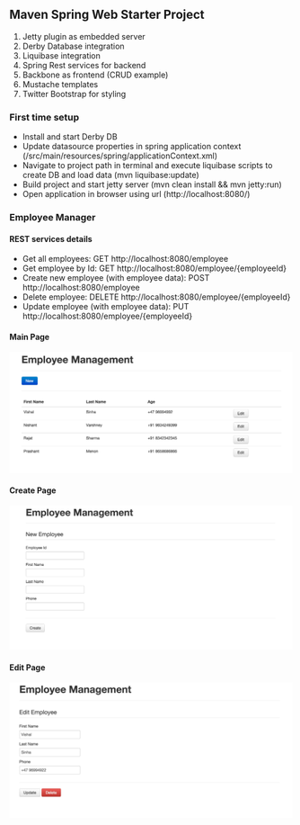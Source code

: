 ## Maven Spring Web Starter Project

1. Jetty plugin as embedded server
2. Derby Database integration
3. Liquibase integration
4. Spring Rest services for backend
5. Backbone as frontend (CRUD example)
6. Mustache templates
7. Twitter Bootstrap for styling

### First time setup
- Install and start Derby DB
- Update datasource properties in spring application context (/src/main/resources/spring/applicationContext.xml)
- Navigate to project path in terminal and execute liquibase scripts to create DB and load data (mvn liquibase:update)
- Build project and start jetty server (mvn clean install && mvn jetty:run)
- Open application in browser using url (http://localhost:8080/)


### Employee Manager

#### REST services details
- Get all employees: GET http://localhost:8080/employee
- Get employee by Id: GET http://localhost:8080/employee/{employeeId}
- Create new employee (with employee data): POST http://localhost:8080/employee
- Delete employee: DELETE http://localhost:8080/employee/{employeeId}
- Update employee (with employee data): PUT http://localhost:8080/employee/{employeeId}


#### Main Page
![Main Page](/src/main/resources/screenshots/mainPage.png?raw=true)

#### Create Page
![Main Page](/src/main/resources/screenshots/createPage.png?raw=true)

#### Edit Page
![Main Page](/src/main/resources/screenshots/editPage.png?raw=true)
